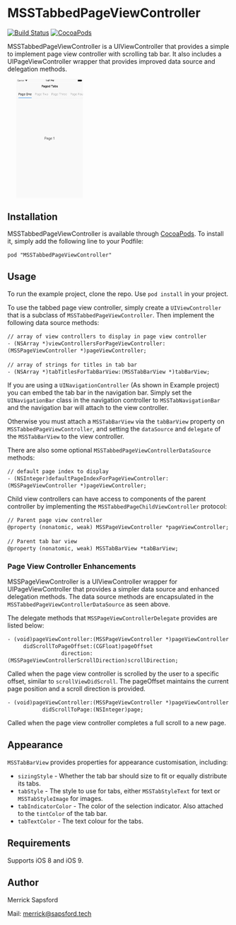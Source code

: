# MSSTabbedPageViewController
[![Build Status](https://travis-ci.org/MerrickSapsford/MSSTabbedPageViewController.svg?branch=master)](https://travis-ci.org/MerrickSapsford/MSSTabbedPageViewController)
[![CocoaPods](https://img.shields.io/cocoapods/v/MSSTabbedPageViewController.svg)]()

MSSTabbedPageViewController is a UIViewController that provides a simple to implement page view controller with scrolling tab bar. It also includes a UIPageViewController wrapper that provides improved data source and delegation methods.

<div style="width:100%;">
<img src="Example/MSSTabbedPageViewController.gif" align="center" height="30%" width="30%" style="margin-left:20px;">
</div>

<p><p>

## Installation
MSSTabbedPageViewController is available through [CocoaPods](http://cocoapods.org). To install it, simply add the following line to your Podfile:

    pod "MSSTabbedPageViewController"

## Usage
To run the example project, clone the repo. Use `pod install` in your project.

To use the tabbed page view controller, simply create a `UIViewController` that is a subclass of `MSSTabbedPageViewController`. Then implement the following data source methods:

```
// array of view controllers to display in page view controller
- (NSArray *)viewControllersForPageViewController:(MSSPageViewController *)pageViewController;

// array of strings for titles in tab bar
- (NSArray *)tabTitlesForTabBarView:(MSSTabBarView *)tabBarView;
```

If you are using a `UINavigationController` (As shown in Example project) you can embed the tab bar in the navigation bar. Simply set the `UINavigationBar` class in the navigation controller to `MSSTabNavigationBar` and the navigation bar will attach to the view controller.

Otherwise you must attach a `MSSTabBarView` via the `tabBarView` property on `MSSTabbedPageViewController`, and setting the `dataSource` and `delegate` of the `MSSTabBarView` to the view controller. 

There are also some optional `MSSTabbedPageViewControllerDataSource` methods:

```
// default page index to display
- (NSInteger)defaultPageIndexForPageViewController:(MSSPageViewController *)pageViewController;
```

Child view controllers can have access to components of the parent controller by implementing the `MSSTabbedPageChildViewController` protocol:

```
// Parent page view controller
@property (nonatomic, weak) MSSPageViewController *pageViewController;

// Parent tab bar view
@property (nonatomic, weak) MSSTabBarView *tabBarView;
```

### Page View Controller Enhancements

MSSPageViewController is a UIViewController wrapper for UIPageViewController that provides a simpler data source and enhanced delegation methods. The data source methods are encapsulated in the `MSSTabbedPageViewControllerDataSource` as seen above. 

The delegate methods that `MSSPageViewControllerDelegate` provides are listed below:

```
- (void)pageViewController:(MSSPageViewController *)pageViewController
     didScrollToPageOffset:(CGFloat)pageOffset
                 direction:(MSSPageViewControllerScrollDirection)scrollDirection;
```
Called when the page view controller is scrolled by the user to a specific offset, similar to `scrollViewDidScroll`. The pageOffset maintains the current page position and a scroll direction is provided. 

```
- (void)pageViewController:(MSSPageViewController *)pageViewController
           didScrollToPage:(NSInteger)page;
```
Called when the page view controller completes a full scroll to a new page. 

## Appearance
`MSSTabBarView` provides properties for appearance customisation, including:

- `sizingStyle` - Whether the tab bar should size to fit or equally distribute its tabs.
- `tabStyle` - The style to use for tabs, either `MSSTabStyleText` for text or `MSSTabStyleImage` for images.
- `tabIndicatorColor` - The color of the selection indicator. Also attached to the `tintColor` of the tab bar.
- `tabTextColor` - The text colour for the tabs.

## Requirements
Supports iOS 8 and iOS 9.

## Author
Merrick Sapsford

Mail: [merrick@sapsford.tech](mailto:merrick@sapsford.tech)
